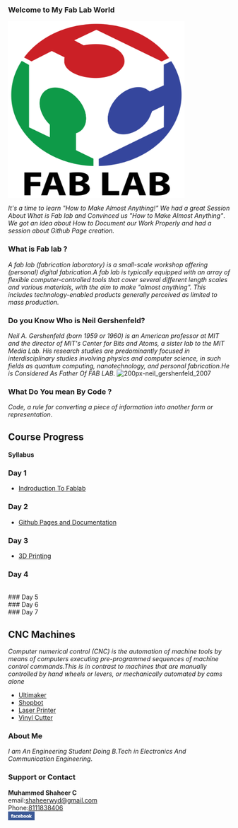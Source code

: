 ###                                         Welcome to My Fab Lab World
<img src="fab.png" height="400" width="400" align="middle">

_It's a time to learn "How to Make Almost Anything!"_
_We had a great Session About What is Fab lab and Convinced us "How to Make Almost Anything"_.
_We got an idea about How to Document our Work Properly and had a session about Github Page creation._


### What is Fab lab ?
_A fab lab (fabrication laboratory) is a small-scale workshop offering (personal) digital fabrication.A fab lab is typically equipped with an array of flexible computer-controlled tools that cover several different length scales and various materials, with the aim to make "almost anything". This includes technology-enabled products generally perceived as limited to mass production._
### Do you Know Who is  Neil Gershenfeld?
_Neil A. Gershenfeld (born 1959 or 1960) is an American professor at MIT and the director of MIT's Center for Bits and Atoms, a sister lab to the MIT Media Lab. His research studies are predominantly focused in interdisciplinary studies involving physics and computer science, in such fields as quantum computing, nanotechnology, and personal fabrication.He is Considered As Father Of FAB LAB._
![200px-neil_gershenfeld_2007](https://user-images.githubusercontent.com/30692774/28935753-2f5e0fc2-78a3-11e7-95d1-4183b256a833.jpg)

### What Do You mean By Code ?
_Code, a rule for converting a piece of information into another form or representation_.
## Course Progress
#### Syllabus
### Day 1
- [Indroduction To Fablab](https://shaheer08.github.io/Day-1)
### Day 2
- [Github Pages and Documentation](https://shaheer08.github.io/Day-2)
### Day 3
- [3D Printing](https://shaheer08.github.io/Day-3)
### Day 4
<br>
### Day 5
<br>
### Day 6
<br>
### Day 7
<br>

## CNC Machines
_Computer numerical control (CNC) is the automation of machine tools by means of computers executing pre-programmed sequences of machine control commands.This is in contrast to machines that are manually controlled by hand wheels or levers, or mechanically automated by cams alone_
<br>
- [Ultimaker](https://shaheer08.github.io/ultimaker)
- [Shopbot](https://shaheer08.github.io/ultimaker)
- [Laser Printer](https://shaheer08.github.io/ultimaker)
- [Vinyl Cutter](https://shaheer08.github.io/ultimaker)


### About Me
_I am An Engineering Student Doing B.Tech in Electronics And Communication Engineering_.
### Support or Contact
**Muhammed Shaheer C**
<br>
email:shaheerwyd@gmail.com
<br>
Phone:<u>8111838406</u>
<br>
[<img src="facebook.jpg" height="20" width="60">](https://m.facebook.com/shaheerkbd?refid=46&tsid&fref=search)
